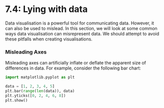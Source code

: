 # 7.4: Lying with data

Data visualisation is a powerful tool for communicating data. However, it can also be used to mislead. In this section, we will look at some common ways data visualisation can misrepresent data.  We should attempt to avoid these pitfalls when creating visualisations.

### Misleading Axes

Misleading axes can artificially inflate or deflate the apparent size of differences in data. For example, consider the following bar chart:

```python
import matplotlib.pyplot as plt

data = [1, 2, 3, 4, 5]
plt.bar(range(len(data)), data)
plt.yticks([0, 2, 4, 6, 8])
plt.show()
```

